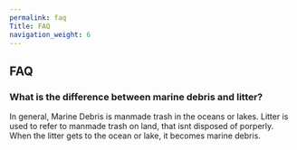 ```yaml
---
permalink: faq
Title: FAQ
navigation_weight: 6
---
```

## FAQ

### What is the difference between marine debris and litter?

In general, Marine Debris is manmade trash in the oceans or lakes. Litter is used to refer to manmade trash on land, that isnt disposed of porperly. When the litter gets to the ocean or lake, it becomes marine debris.

